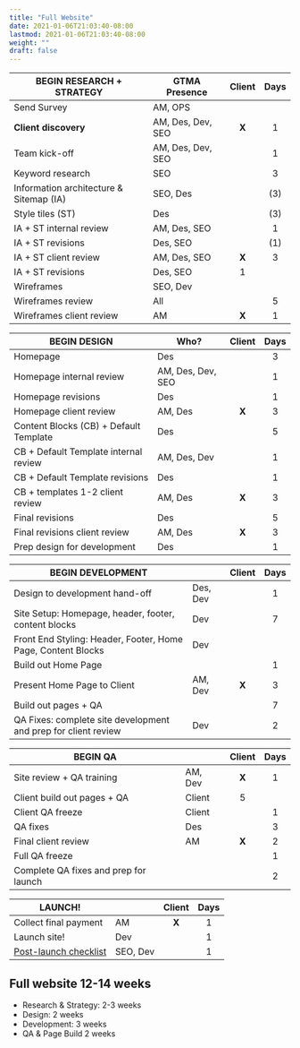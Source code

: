 ```yaml
---
title: "Full Website"
date: 2021-01-06T21:03:40-08:00
lastmod: 2021-01-06T21:03:40-08:00
weight: ""
draft: false
---
```


|BEGIN RESEARCH + STRATEGY| GTMA Presence | Client | Days |
|---|---|:---:|:---:|
|Send Survey| AM, OPS|
| __Client discovery__ | AM, Des, Dev, SEO | __X__ | 1
|Team kick-off| AM, Des, Dev, SEO | | 1
|Keyword research| SEO | | 3|
|Information architecture & Sitemap (IA)| SEO, Des | | (3)
|Style tiles (ST)| Des | | (3)
|IA + ST internal review| AM, Des, SEO | | 1 |
|IA + ST revisions| Des, SEO | | (1) |
|IA + ST client review| AM, Des, SEO | __X__ | 3 |
|IA + ST revisions| Des, SEO | 1|
|Wireframes | SEO, Dev |
|Wireframes review| All | | 5 |
|Wireframes client review| AM | __X__ | 1 |

|BEGIN DESIGN| Who? | Client | Days |
|---|---|:---:|:---:|
|Homepage| Des | | 3 |
|Homepage internal review| AM, Des, Dev, SEO | |1
|Homepage revisions| Des | | 1
|Homepage client review| AM, Des | __X__ | 3 |
|Content Blocks (CB) + Default Template| Des | | 5 |
|CB + Default Template internal review| AM, Des, Dev | | 1 |
|CB + Default Template revisions| Des | | 1 |
|CB + templates 1-2 client review| AM, Des | __X__ | 3
|Final revisions| Des | | 5 |
|Final revisions client review| AM, Des | __X__ | 3
|Prep design for development| Des || 1 |

|BEGIN DEVELOPMENT| | Client | Days
|---|---|:---:|:---:|
| Design to development hand-off| Des, Dev | | 1|
| Site Setup: Homepage, header, footer, content blocks| Dev | | 7 |
| Front End Styling: Header, Footer, Home Page, Content Blocks| Dev | 
| Build out Home Page||| 1 |
| Present Home Page to Client | AM, Dev | __X__ |3|
| Build out pages + QA| ||7 |
| QA Fixes: complete site development and prep for client review | Dev | | 2

|BEGIN QA| | Client | Days |
|---|---|:---:|:---:|
|Site review + QA training| AM, Dev | __X__ | 1
|Client build out pages + QA| Client | 5 |
|Client QA freeze| Client | | 1 |
|QA fixes | Des | | 3|
|Final client review| AM | __X__ | 2 |
|Full QA freeze||| 1 |
|Complete QA fixes and prep for launch| || 2 |

|LAUNCH!| | Client | Days |
|---|---|:---:|:---:|
|Collect final payment| AM | __X__ | 1 |
|Launch site!| Dev | | 1 |
|[Post-launch checklist](/web-division/post-launch/)| SEO, Dev | | 1|

## Full website 12-14 weeks

* Research & Strategy: 2-3 weeks
* Design: 2 weeks
* Development: 3 weeks
* QA & Page Build 2 weeks
  